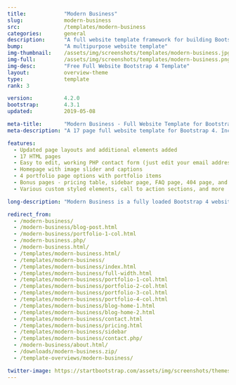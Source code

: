 ```yaml
---
title:            "Modern Business"
slug:             modern-business
src:              /templates/modern-business
categories:       general
description:      "A full website template framework for building Bootstrap 4 websites with 17 pages and a working contact form"
bump:             "A multipurpose website template"
img-thumbnail:    /assets/img/screenshots/templates/modern-business.jpg
img-full:         /assets/img/screenshots/templates/modern-business.png
img-desc:         "Free Full Website Bootstrap 4 Template"
layout:           overview-theme
type:             template
rank: 3

version:          4.2.0
bootstrap:        4.3.1
updated:          2019-05-08

meta-title:       "Modern Business - Full Website Template for Bootstrap 4"
meta-description: "A 17 page full website template for Bootstrap 4. Includes a working contact form, and many other features. All Start Bootstrap templates are free to download and open source."

features:
  - Updated page layouts and additional elements added
  - 17 HTML pages
  - Easy to edit, working PHP contact form (just edit your email address in the included PHP file)
  - Homepage with image slider and captions
  - 4 portfolio page options with portfolio items
  - Bonus pages - pricing table, sidebar page, FAQ page, 404 page, and a blank full width page
  - Various custom styled elements, call to action sections, and more

long-description: "Modern Business is a fully loaded Bootstrap 4 website starter template. It includes 17 HTML pages along with a working PHP contact form. You can use this template to create larger, multipurpose websites using Bootstrap 4."

redirect_from:
  - /modern-business/
  - /modern-business/blog-post.html
  - /modern-business/portfolio-1-col.html
  - /modern-business.php/
  - /modern-business.html/
  - /templates/modern-business.html/
  - /templates/modern-business/
  - /templates/modern-business/index.html
  - /templates/modern-business/full-width.html
  - /templates/modern-business/portfolio-1-col.html
  - /templates/modern-business/portfolio-2-col.html
  - /templates/modern-business/portfolio-3-col.html
  - /templates/modern-business/portfolio-4-col.html
  - /templates/modern-business/blog-home-1.html
  - /templates/modern-business/blog-home-2.html
  - /templates/modern-business/contact.html
  - /templates/modern-business/pricing.html
  - /templates/modern-business/sidebar
  - /templates/modern-business/contact.php/
  - /modern-business/about.html/
  - /downloads/modern-business.zip/
  - /template-overviews/modern-business/

twitter-image: https://startbootstrap.com/assets/img/screenshots/themes/twitter/modern-business.png
---
```

